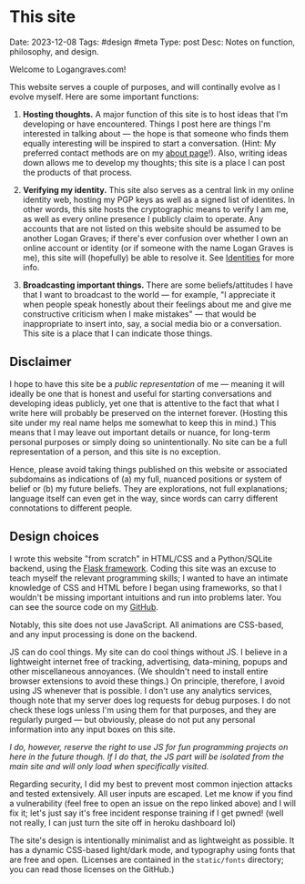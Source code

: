 # This site
Date: 2023-12-08
Tags: #design #meta
Type: post
Desc: Notes on function, philosophy, and design.

Welcome to Logangraves.com!

This website serves a couple of purposes, and will continally evolve as I evolve myself. Here are some important functions: 

1. **Hosting thoughts.** A major function of this site is to host ideas that I'm developing or have encountered. Things I post here are things I'm interested in talking about — the hope is that someone who finds them equally interesting will be inspired to start a conversation. (Hint: My preferred contact methods are on my [about page](https://logangraves.com/about)!). Also, writing ideas down allows me to develop my thoughts; this site is a place I can post the products of that process.

2. **Verifying my identity.** This site also serves as a central link in my online identity web, hosting my PGP keys as well as a signed list of identites. In other words, this site hosts the cryptographic means to verify I am me, as well as every online presence I publicly claim to operate. Any accounts that are not listed on this website should be assumed to be another Logan Graves; if there's ever confusion over whether I own an online account or identity (or if someone with the name Logan Graves is me), this site will (hopefully) be able to resolve it. See [Identities](https://logangraves.com/identities) for more info.

3. **Broadcasting important things.** There are some beliefs/attitudes I have that I want to broadcast to the world — for example, "I appreciate it when people speak honestly about their feelings about me and give me constructive criticism when I make mistakes" — that would be inappropriate to insert into, say, a social media bio or a conversation. This site is a place that I can indicate those things.

## Disclaimer

I hope to have this site be a *public representation* of me — meaning it will ideally be one that is honest and useful for starting conversations and developing ideas publicly, yet one that is attentive to the fact that what I write here will probably be preserved on the internet forever. (Hosting this site under my real name helps me somewhat to keep this in mind.) This means that I may leave out important details or nuance, for long-term personal purposes or simply doing so unintentionally. No site can be a full representation of a person, and this site is no exception.

Hence, please avoid taking things published on this website or associated subdomains as indications of (a) my full, nuanced positions or system of belief or (b) my future beliefs. They are explorations, not full explanations; language itself can even get in the way, since words can carry different connotations to different people. 

## Design choices

I wrote this website "from scratch" in HTML/CSS and a Python/SQLite backend, using the [Flask framework](https://palletsprojects.com/p/flask/). Coding this site was an excuse to teach myself the relevant programming skills; I wanted to have an intimate knowledge of CSS and HTML before I began using frameworks, so that I wouldn't be missing important intuitions and run into problems later. You can see the source code on my [GitHub](https://github.com/lgngrvs/logangraves.com). 

Notably, this site does not use JavaScript. All animations are CSS-based, and any input processing is done on the backend. 

JS can do cool things. My site can do cool things without JS. I believe in a lightweight internet free of tracking, advertising, data-mining, popups and other miscellaneous annoyances. (We shouldn't need to install entire browser extensions to avoid these things.) On principle, therefore, I avoid using JS whenever that is possible. I don't use any analytics services, though note that my server does log requests for debug purposes. I do not check these logs unless I'm using them for that purposes, and they are regularly purged — but obviously, please do not put any personal information into any input boxes on this site. 

*I do, however, reserve the right to use JS for fun programming projects on here in the future though. If I do that, the JS part will be isolated from the main site and will only load when specifically visited.*

Regarding security, I did my best to prevent most common injection attacks and tested extensively. All user inputs are escaped. Let me know if you find a vulnerability (feel free to open an issue on the repo linked above) and I will fix it; let's just say it's free incident response training if I get pwned! (well not really, I can just turn the site off in heroku dashboard lol)

The site's design is intentionally minimalist and as lightweight as possible. It has a dynamic CSS-based light/dark mode, and typography using fonts that are free and open. (Licenses are contained in the `static/fonts` directory; you can read those licenses on the GitHub.)